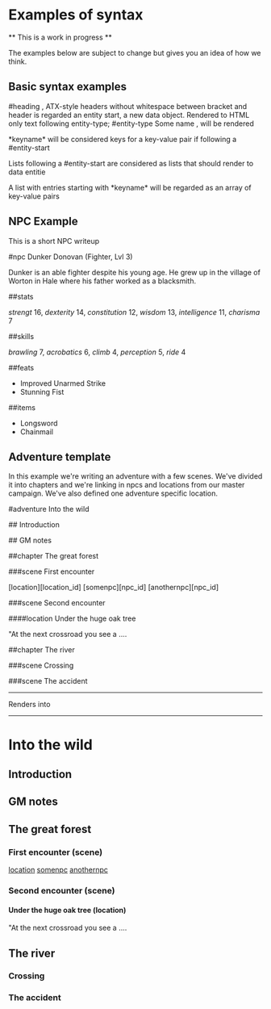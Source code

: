 # Examples of syntax

** This is a work in progress **

The examples below are subject to change but gives you an idea of how we think.

## Basic syntax examples

\#heading , ATX-style headers without whitespace between bracket and header is regarded an entity start, a new data object. Rendered to HTML only text following entity-type; \#entity-type Some name , will be rendered

\*keyname\* will be considered keys for a key-value pair if following a \#entity-start

Lists following a \#entity-start are considered as lists that should render to data entitie

A list with entries starting with \*keyname\* will be regarded as an array of key-value pairs

## NPC Example

This is a short NPC writeup

\#npc Dunker Donovan (Fighter, Lvl 3)

Dunker is an able fighter despite his young age. He grew up in the village of Worton in Hale where his father worked as a blacksmith.

\##stats

*strengt* 16, *dexterity* 14, *constitution* 12, *wisdom* 13, *intelligence* 11, *charisma* 7

\##skills

*brawling* 7, *acrobatics* 6, *climb* 4, *perception* 5, *ride* 4

\##feats

- Improved Unarmed Strike
- Stunning Fist

\##items

- Longsword
- Chainmail

## Adventure template

In this example we're writing an adventure with a few scenes. We've divided it into chapters and we're linking in npcs and locations from our master campaign. We've also defined one adventure specific location.

\#adventure Into the wild

\## Introduction

\## GM notes

\##chapter The great forest

\###scene First encounter

[location][location_id]
[somenpc][npc_id]
[anothernpc][npc_id]

\###scene Second encounter

\####location Under the huge oak tree

"At the next crossroad you see a ....

\##chapter The river

\###scene Crossing

\###scene The accident

- - -
Renders into
- - -

# Into the wild

## Introduction

## GM notes

## The great forest

### First encounter (scene)

[location](location_id)
[somenpc](npc_id)
[anothernpc](npc_id)

### Second encounter (scene)

#### Under the huge oak tree (location)

"At the next crossroad you see a ....

## The river

### Crossing

### The accident
